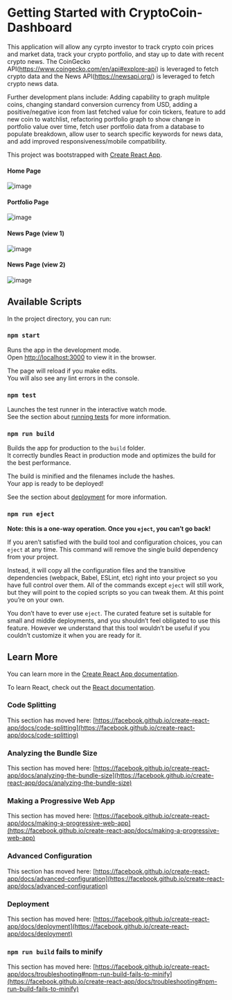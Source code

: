 # Getting Started with CryptoCoin-Dashboard

This application will allow any cyrpto investor to track crypto coin prices and market data, track your crypto portfolio, and stay up to date with recent crypto news. The CoinGecko API(https://www.coingecko.com/en/api#explore-api) is leveraged to fetch crypto data and the News API(https://newsapi.org/) is leveraged to fetch crypto news data.

Further development plans include: Adding capability to graph mulitple coins, changing standard conversion currency from USD, adding a positive/negative icon from last fetched value for coin tickers, feature to add new coin to watchlist, refactoring portfolio graph to show change in portfolio value over time, fetch user portfolio data from a database to populate breakdown, allow user to search specific keywords for news data, and add improved responsiveness/mobile compatibility. 

This project was bootstrapped with [Create React App](https://github.com/facebook/create-react-app).
#### Home Page
![image](https://user-images.githubusercontent.com/73605526/119880449-442f8b00-befa-11eb-908b-9de86d379865.png)
#### Portfolio Page
![image](https://user-images.githubusercontent.com/73605526/119880503-527da700-befa-11eb-9e48-394decacaeeb.png)
#### News Page (view 1)
![image](https://user-images.githubusercontent.com/73605526/119880526-56112e00-befa-11eb-828a-2cd01d5e9020.png)
#### News Page (view 2)
![image](https://user-images.githubusercontent.com/73605526/119880540-590c1e80-befa-11eb-99ec-7ad3478e9166.png)

## Available Scripts

In the project directory, you can run:

### `npm start`

Runs the app in the development mode.\
Open [http://localhost:3000](http://localhost:3000) to view it in the browser.

The page will reload if you make edits.\
You will also see any lint errors in the console.

### `npm test`

Launches the test runner in the interactive watch mode.\
See the section about [running tests](https://facebook.github.io/create-react-app/docs/running-tests) for more information.

### `npm run build`

Builds the app for production to the `build` folder.\
It correctly bundles React in production mode and optimizes the build for the best performance.

The build is minified and the filenames include the hashes.\
Your app is ready to be deployed!

See the section about [deployment](https://facebook.github.io/create-react-app/docs/deployment) for more information.

### `npm run eject`

**Note: this is a one-way operation. Once you `eject`, you can’t go back!**

If you aren’t satisfied with the build tool and configuration choices, you can `eject` at any time. This command will remove the single build dependency from your project.

Instead, it will copy all the configuration files and the transitive dependencies (webpack, Babel, ESLint, etc) right into your project so you have full control over them. All of the commands except `eject` will still work, but they will point to the copied scripts so you can tweak them. At this point you’re on your own.

You don’t have to ever use `eject`. The curated feature set is suitable for small and middle deployments, and you shouldn’t feel obligated to use this feature. However we understand that this tool wouldn’t be useful if you couldn’t customize it when you are ready for it.

## Learn More

You can learn more in the [Create React App documentation](https://facebook.github.io/create-react-app/docs/getting-started).

To learn React, check out the [React documentation](https://reactjs.org/).

### Code Splitting

This section has moved here: [https://facebook.github.io/create-react-app/docs/code-splitting](https://facebook.github.io/create-react-app/docs/code-splitting)

### Analyzing the Bundle Size

This section has moved here: [https://facebook.github.io/create-react-app/docs/analyzing-the-bundle-size](https://facebook.github.io/create-react-app/docs/analyzing-the-bundle-size)

### Making a Progressive Web App

This section has moved here: [https://facebook.github.io/create-react-app/docs/making-a-progressive-web-app](https://facebook.github.io/create-react-app/docs/making-a-progressive-web-app)

### Advanced Configuration

This section has moved here: [https://facebook.github.io/create-react-app/docs/advanced-configuration](https://facebook.github.io/create-react-app/docs/advanced-configuration)

### Deployment

This section has moved here: [https://facebook.github.io/create-react-app/docs/deployment](https://facebook.github.io/create-react-app/docs/deployment)

### `npm run build` fails to minify

This section has moved here: [https://facebook.github.io/create-react-app/docs/troubleshooting#npm-run-build-fails-to-minify](https://facebook.github.io/create-react-app/docs/troubleshooting#npm-run-build-fails-to-minify)

